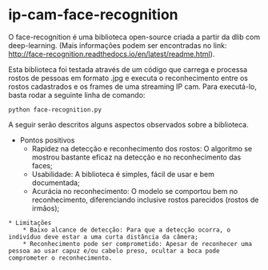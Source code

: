 # ip-cam-face-recognition

   O face-recognition é uma biblioteca open-source criada a partir da dlib com deep-learning. (Mais informações podem ser encontradas no link: http://face-recognition.readthedocs.io/en/latest/readme.html).

   Esta biblioteca foi testada através de um código que carrega e processa rostos de pessoas em formato .jpg e executa o reconhecimento entre os rostos cadastrados e os frames de uma streaming IP cam. Para executá-lo, basta rodar a seguinte linha de comando:
   ```
   python face-recognition.py
   ```
   A seguir serão descritos alguns aspectos observados sobre a biblioteca.

   * Pontos positivos
   		* Rapidez na detecção e reconhecimento dos rostos: O algoritmo se mostrou bastante eficaz na detecção e no reconhecimento das faces;
   		* Usabilidade: A biblioteca é simples, fácil de usar e bem documentada;
   		* Acurácia no reconhecimento: O modelo se comportou bem no reconhecimento, diferenciando inclusive rostos parecidos (rostos de irmãos);

   	* Limitações
   		* Baixo alcance de detecção: Para que a detecção ocorra, o indivíduo deve estar a uma curta distância da câmera;
   		* Reconhecimento pode ser comprometido: Apesar de reconhecer uma pessoa ao usar capuz e/ou cabelo preso, ocultar a boca pode comprometer o reconhecimento.
